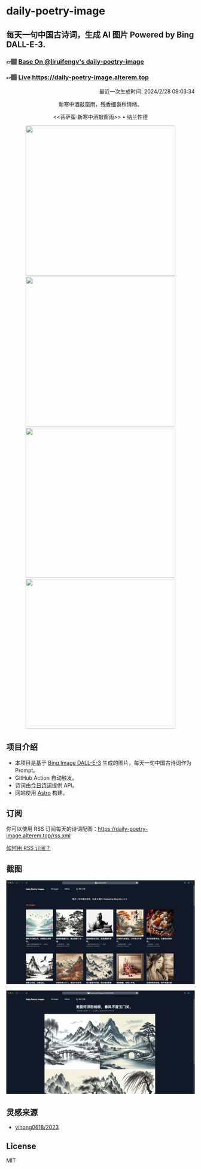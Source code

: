 
# daily-poetry-image

## 每天一句中国古诗词，生成 AI 图片 Powered by Bing DALL-E-3.

### 👉🏽 [Base On @liruifengv's daily-poetry-image](https://github.com/liruifengv/daily-poetry-image)

### 👉🏽 [Live](https://daily-poetry-image.alterem.top/) https://daily-poetry-image.alterem.top

<p align="right">
  最近一次生成时间: 2024/2/28 09:03:34
</p>
<p align="center">
新寒中酒敲窗雨，残香细袅秋情绪。
</p>
<p align="center">
<<菩萨蛮·新寒中酒敲窗雨>> • 纳兰性德
</p>
<p align="center">
<img src="https://tse2.mm.bing.net/th/id/OIG2.XnPVkd5qyS4U3Wmc_Aus" height="400" width="400" />
<img src="https://tse3.mm.bing.net/th/id/OIG2.aEoUa_XIbbUZayZHL7WW" height="400" width="400" />
<img src="https://tse2.mm.bing.net/th/id/OIG2.o0QPe4SP6o.WHNHMn20W" height="400" width="400" />
<img src="https://tse1.mm.bing.net/th/id/OIG2.RmypfGIelU1HsqFRsA_m" height="400" width="400" />
</p>

## 项目介绍

-   本项目是基于 [Bing Image DALL-E-3](https://www.bing.com/images/create) 生成的图片，每天一句中国古诗词作为 Prompt。
-   GitHub Action 自动触发。
-   诗词由[今日诗词](https://www.jinrishici.com/)提供 API。
-   网站使用 [Astro](https://astro.build) 构建。

## 订阅

你可以使用 RSS 订阅每天的诗词配图：https://daily-poetry-image.alterem.top/rss.xml

[如何用 RSS 订阅？](https://zhuanlan.zhihu.com/p/55026716)

## 截图

![图片列表](./screenshots/Snipaste_2023-12-28_21-00-26.png)

![图片详情](./screenshots/Snipaste_2023-12-28_21-00-53.png)

## 灵感来源

-   [yihong0618/2023](https://github.com/yihong0618/2023)

## License

MIT
